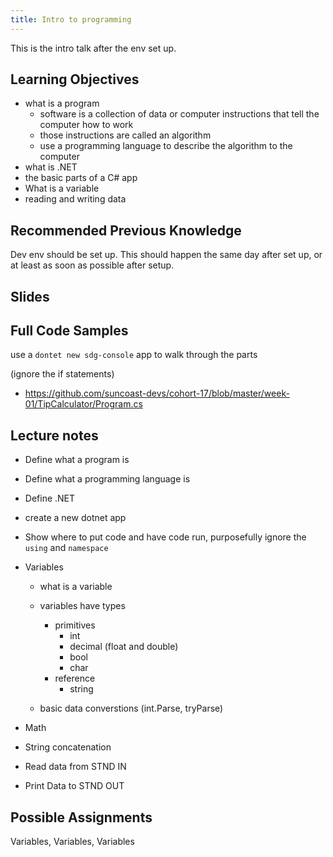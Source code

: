 ```yaml
---
title: Intro to programming
---
```


This is the intro talk after the env set up.

## Learning Objectives

- what is a program
  - software is a collection of data or computer instructions that tell the computer how to work
  - those instructions are called an algorithm
  - use a programming language to describe the algorithm to the computer
- what is .NET
- the basic parts of a C# app
- What is a variable
- reading and writing data

## Recommended Previous Knowledge

Dev env should be set up. This should happen the same day after set up, or at least as soon as possible after setup.

## Slides

## Full Code Samples

use a `dontet new sdg-console` app to walk through the parts

(ignore the if statements)

- https://github.com/suncoast-devs/cohort-17/blob/master/week-01/TipCalculator/Program.cs

## Lecture notes

- Define what a program is
- Define what a programming language is
- Define .NET
- create a new dotnet app
- Show where to put code and have code run, purposefully ignore the `using` and `namespace`
- Variables

  - what is a variable
  - variables have types

    - primitives
      - int
      - decimal (float and double)
      - bool
      - char
    - reference
      - string

  - basic data converstions (int.Parse, tryParse)

- Math
- String concatenation
- Read data from STND IN
- Print Data to STND OUT

## Possible Assignments

Variables, Variables, Variables
